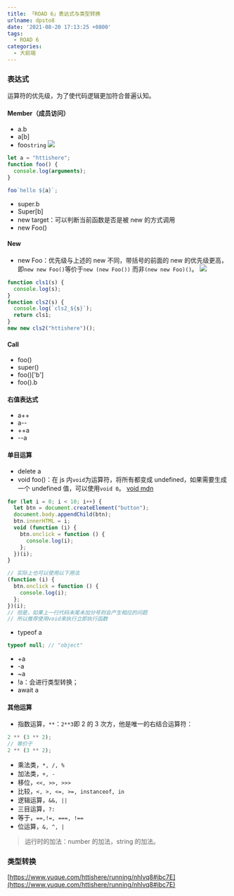 ```yaml
---
title: 「ROAD 6」表达式与类型转换
urlname: dpsto8
date: '2021-08-20 17:13:25 +0800'
tags:
  - ROAD 6
categories:
  - 大前端
---
```


### 表达式

运算符的优先级，为了使代码逻辑更加符合普遍认知。

#### Member（成员访问）

- a.b
- a[b]
- foo`string`
  ![](https://gitee.com/httishere/blog-image/raw/master/img/Xnip2021-08-18_17-13-03.jpg#id=J2SD5&originHeight=284&originWidth=1068&originalType=binary∶=1&status=done&style=none)

```javascript
let a = "httishere";
function foo() {
  console.log(arguments);
}

foo`hello ${a}`;
```

- super.b
- Super[b]
- new target：可以判断当前函数是否是被 new 的方式调用
- new Foo()

#### New

- new Foo：优先级与上述的 new 不同，带括号的前面的 new 的优先级更高，即`new new Foo()`等价于`new (new Foo())` 而非`(new new Foo)()`。
  ![](https://gitee.com/httishere/blog-image/raw/master/img/Xnip2021-08-18_17-26-20.jpg#id=z5XVi&originHeight=166&originWidth=532&originalType=binary∶=1&status=done&style=none)

```javascript
function cls1(s) {
  console.log(s);
}
function cls2(s) {
  console.log(`cls2_${s}`);
  return cls1;
}
new new cls2("httishere")();
```

#### Call

- foo()
- super()
- foo()['b']
- foo().b

#### 右值表达式

- a++
- a--
- ++a
- --a

#### 单目运算

- delete a
- void foo()：在 js 内`void`为运算符，将所有都变成 undefined，如果需要生成一个 undefined 值，可以使用`void 0`。
  [void mdn](https://developer.mozilla.org/zh-CN/docs/Web/JavaScript/Reference/Operators/void)

```javascript
for (let i = 0; i < 10; i++) {
  let btn = document.createElement("button");
  document.body.appendChild(btn);
  btn.innerHTML = i;
  void (function (i) {
    btn.onclick = function () {
      console.log(i);
    };
  })(i);
}

// 实际上也可以使用以下用法
(function (i) {
  btn.onclick = function () {
    console.log(i);
  };
})(i);
// 但是，如果上一行代码末尾未加分号则会产生相应的问题
// 所以推荐使用void来执行立即执行函数
```

- typeof a

```javascript
typeof null; // "object"
```

- +a
- -a
- ~a
- !a：会进行类型转换；
- await a

#### 其他运算

- 指数运算，`**`：`2**3`即 2 的 3 次方，他是唯一的右结合运算符：

```javascript
2 ** (3 ** 2);
// 等价于
2 ** (3 ** 2);
```

- 乘法类，`*, /, %`
- 加法类，`+, -`
- 移位，`<<, >>, >>>`
- 比较，`<, >, <=, >=, instanceof, in`
- 逻辑运算，`&&, ||`
- 三目运算，`?:`
- 等于，`==,!=, ===, !==`
- 位运算，`&, ^, |`

> 运行时的加法：number 的加法，string 的加法。

### 类型转换

[https://www.yuque.com/httishere/running/nhlvq8#ibc7E](https://www.yuque.com/httishere/running/nhlvq8#ibc7E)

